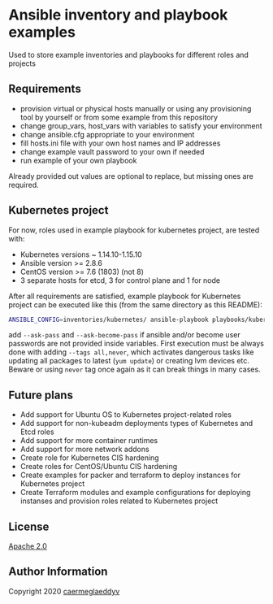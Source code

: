 Ansible inventory and playbook examples
=========

Used to store example inventories and playbooks for different roles and projects


Requirements
------------

- provision virtual or physical hosts manually or using any provisioning tool by yourself or from some example from this repository
- change group_vars, host_vars with variables to satisfy your environment
- change ansible.cfg appropriate to your environment
- fill hosts.ini file with your own host names and IP addresses
- change example vault password to your own if needed
- run example of your own playbook

Already provided out values are optional to replace, but missing ones are required.


Kubernetes project
------------

For now, roles used in example playbook for kubernetes project, are tested with:
- Kubernetes versions ~ 1.14.10-1.15.10
- Ansible version >= 2.8.6
- CentOS version >= 7.6 (1803) (not 8)
- 3 separate hosts for etcd, 3 for control plane and 1 for node

After all requirements are satisfied, example playbook for Kubernetes project can be executed like this (from the same directory as this README):
```bash
ANSIBLE_CONFIG=inventories/kubernetes/ ansible-playbook playbooks/kubernetes/test-development.yml --tags all,never
```
add ```--ask-pass``` and ```--ask-become-pass``` if ansible and/or become user passwords are not provided inside variables.
First execution must be always done with adding ```--tags all,never```, which activates dangerous tasks like updating all packages to latest (```yum update```) or creating lvm devices etc. Beware or using ```never``` tag once again as it can break things in many cases.


Future plans
------------

- Add support for Ubuntu OS to Kubernetes project-related roles
- Add support for non-kubeadm deployments types of Kubernetes and Etcd roles
- Add support for more container runtimes
- Add support for more network addons
- Create role for Kubernetes CIS hardening
- Create roles for CentOS/Ubuntu CIS hardening
- Create examples for packer and terraform to deploy instances for Kubernetes project
- Create Terraform modules and example configurations for deploying instanses and provision roles related to Kubernetes project


License
-------

[Apache 2.0](https://github.com/caermeglaeddyv/ansible-role-rear/blob/dev/LICENSE)


Author Information
------------------

Copyright 2020 [caermeglaeddyv](https://github.com/caermeglaeddyv)
